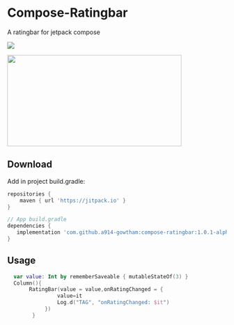# Compose-Ratingbar
A ratingbar for jetpack compose 

[![](https://jitpack.io/v/a914-gowtham/compose-ratingbar.svg)](https://jitpack.io/#a914-gowtham/compose-ratingbar)

<img src="https://github.com/a914-gowtham/compose-ratingbar/blob/main/demo.gif" width="400" height="210"/>

Download
--------
Add in project build.gradle:

```gradle
repositories {
    maven { url 'https://jitpack.io' }
}

// App build.gradle
dependencies {
   implementation 'com.github.a914-gowtham:compose-ratingbar:1.0.1-alpha02'
}
```

## Usage 
```kotlin
  var value: Int by rememberSaveable { mutableStateOf(3) }
  Column(){
       RatingBar(value = value,onRatingChanged = {
                value=it
                Log.d("TAG", "onRatingChanged: $it")
            })
        }
```
